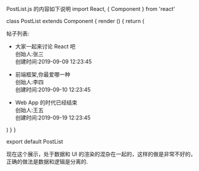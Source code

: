 PostList.js 的内容如下说明
import React, { Component } from 'react'

class PostList extends Component {
render () {
return (

<div>
帖子列表:
<ul>
<li>
<div>大家一起来讨论 React 吧</div>
<div>
创始人:<span>张三</span>
</div>
<div>
创建时间:<span>2019-09-09 12:23:45</span>
</div>
</li>
</ul>
<ul>
<li>
<div>前端框架,你最爱哪一种</div>
<div>
创始人:<span>李四</span>
</div>
<div>
创建时间:<span>2019-09-10 12:23:45</span>
</div>
</li>
</ul>
<ul>
<li>
Web App 的时代已经结束
<div>
创始人:<span>王五</span>
</div>
<div>
创建时间:<span>2019-09-19 12:23:45</span>
</div>
</li>
</ul>
</div>
)
}
}

export default PostList

现在这个展示，处于数据和 UI 的渲染的混杂在一起的，这样的做是非常不好的，正确的做法是数据和逻辑是分离的.
